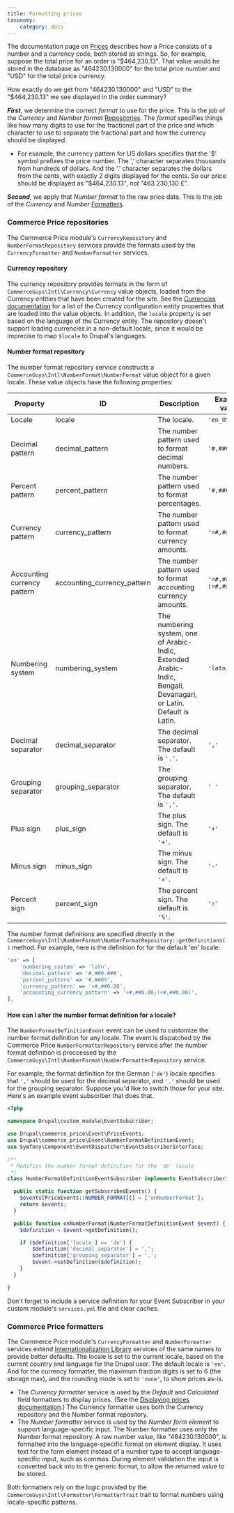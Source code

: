 ```yaml
---
title: Formatting prices
taxonomy:
    category: docs
---
```


The documentation page on [Prices](../prices) describes how a Price consists of a number and a currency code, both stored as strings. So, for example, suppose the total price for an order is "$464,230.13". That value would be stored in the database as "464230.130000" for the total price number and "USD" for the total price currency.

How exactly do we get from "464230.130000" and "USD" to the "$464,230.13" we see displayed in the order summary? 

***First***, we determine the correct *format* to use for the price. This is the job of the *Currency* and *Number format* [Repositories](#commerce-price-repositories). The *format* specifies things like how many digits to use for the fractional part of the price and which character to use to separate the fractional part and how the currency should be displayed.

* For example, the currency pattern for US dollars specifies that the '$' symbol prefixes the price number. The ',' character separates thousands from hundreds of dollars. And the '.' character separates the dollars from the cents, with exactly 2 digits displayed for the cents. So our price should be displayed as "$464,230.13", *not* "463 230,130 £".

***Second***, we apply that *Number format* to the raw price data. This is the job of the *Currency* and *Number* [Formatters](#commerce-price-formatters).

### Commerce Price repositories
The Commerce Price module's `CurrencyRepository` and `NumberFormatRepository` services provide the formats used by the `CurrencyFormatter` and `NumberFormatter` services.

#### Currency repository
The currency repository provides formats in the form of `CommerceGuys\Intl\Currency\Currency` value objects, loaded from the Currency entities that have been created for the site. See the [Currencies documentation](../currencies) for a list of the Currency configuration entity properties that are loaded into the value objects. In addition, the `locale` property is set based on the language of the Currency entity. The repository doesn't support loading currencies in a non-default locale, since it would be imprecise to map `$locale` to Drupal's languages.

#### Number format repository
The number format repository service constructs a `CommerceGuys\Intl\NumberFormat\NumberFormat` value object for a given locale. These value objects have the following properties:

| Property | ID | Description | Example value |
|----------|----|-------------|---------------|
| Locale   | locale | The locale. | `'en_US'` |
| Decimal pattern | decimal_pattern | The number pattern used to format decimal numbers. | `'#,##0.###'` |
| Percent pattern | percent_pattern | The number pattern used to format percentages. | `'#,##0%'` |
| Currency pattern | currency_pattern | The number pattern used to format currency amounts. | `'¤#,##0.00'` |
| Accounting currency pattern | accounting_currency_pattern | The number pattern used to format accounting currency amounts. | `'¤#,##0.00;(¤#,##0.00)'` |
| Numbering system | numbering_system |  The numbering system, one of Arabic-Indic, Extended Arabic-Indic, Bengali, Devanagari, or Latin. Default is Latin. | `'latn'` |
| Decimal separator | decimal_separator | The decimal separator. The default is `'.'`. | `','` |
| Grouping separator | grouping_separator | The grouping separator. The default is `','`. | `' '` |
| Plus sign | plus_sign | The plus sign. The default is `'+'`. | `'‎+‎'` |
| Minus sign | minus_sign | The minus sign. The default is `'+'`. | `'‎-‎'` |
| Percent sign | percent_sign | The percent sign. The default is `'%'`. | `'٪؜'` |

The number format definitions are specified directly in the `CommerceGuys\Intl\NumberFormat\NumberFormatRepository::getDefinitions()` method. For example, here is the definition for for the default 'en' locale:

```php
'en' => [
    'numbering_system' => 'latn',
    'decimal_pattern' => '#,##0.###',
    'percent_pattern' => '#,##0%',
    'currency_pattern' => '¤#,##0.00',
    'accounting_currency_pattern' => '¤#,##0.00;(¤#,##0.00)',
],
```

#### How can I alter the number format definition for a locale?
The `NumberFormatDefinitionEvent` event can be used to customize the number format definition for any locale. The event is dispatched by the Commerce Price `NumberFormatterRepository` service after the number format definition is proccessed by the `CommerceGuys\Intl\NumberFormat\NumberFormatterRepository` service.

For example, the format definition for the German (`'de'`) locale specifies that `','` should be used for the decimal separator, and `'.'` should be used for the grouping separator. Suppose you'd like to switch those for your site. Here's an example event subscriber that does that.

```php
<?php

namespace Drupal\custom_module\EventSubscriber;

use Drupal\commerce_price\Event\PriceEvents;
use Drupal\commerce_price\Event\NumberFormatDefinitionEvent;
use Symfony\Component\EventDispatcher\EventSubscriberInterface;

/**
 * Modifies the number format definition for the 'de' locale
 */
class NumberFormatDefinitionEventSubscriber implements EventSubscriberInterface {

  public static function getSubscribedEvents() {
    $events[PriceEvents::NUMBER_FORMAT][] = ['onNumberFormat'];
    return $events;
  }

  public function onNumberFormat(NumberFormatDefinitionEvent $event) {
    $definition = $event->getDefinition();

    if ($definition['locale'] == 'de') {
	    $definition['decimal_separator'] = ',';
	    $definition['grouping_separator'] = '.';
	    $event->setDefinition($definition);
    }
  }

}
```

Don't forget to include a service definition for your Event Subscriber in your custom module's `services.yml` file and clear caches.

### Commerce Price formatters
The Commerce Price module's `CurrencyFormatter` and `NumberFormatter` services extend [Internationalization Library] services of the same names to provide better defaults. The locale is set to the current locale, based on the current country and language for the Drupal user. The default locale is `'en'`. And for the currency formatter, the maximum fraction digits is set to 6 (the storage max), and the rounding mode is set to `'none'`, to show prices as-is.

* The *Currency formatter* service is used by the *Default* and *Calculated* field formatters to display prices. (See the [Displaying prices documentation](../displaying-prices).) The Currency formatter uses both the Currency repository and the Number format repository.
* The *Number formatter* service is used by the *Number form element* to support language-specific input. The Number formatter uses only the Number format repository.  A raw number value, like "464230.130000", is formatted into the language-specific format on element display. It uses text for the form element instead of a number type to accept language-specific input, such as commas. During element validation the input is converted back into to the generic format, to allow the returned value to be stored.

Both formatters rely on the logic provided by the `CommerceGuys\Intl\Formatter\FormatterTrait` trait to format  numbers using locale-specific patterns.

[Internationalization Library]: https://github.com/commerceguys/intl
[commerceguys/intl]: https://github.com/commerceguys/intl
